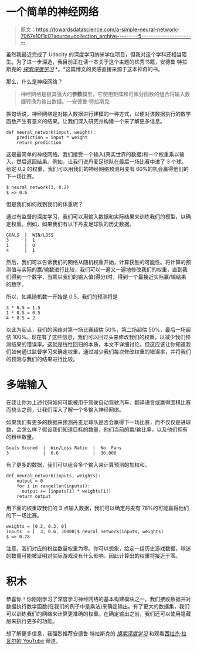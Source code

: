 # 一个简单的神经网络

> 原文：<https://towardsdatascience.com/a-simple-neural-network-7067e10f1c0?source=collection_archive---------5----------------------->

虽然我最近完成了 Udacity 的深度学习纳米学位项目，但我对这个学科还相当陌生。为了进一步深造，我目前正在读一本关于这个主题的优秀书籍，安德鲁·特拉斯克的 [*探索深度学习*](https://www.manning.com/books/grokking-deep-learning) *。*这篇博文的灵感直接来源于这本神奇的书。

那么，什么是神经网络？

> 神经网络是极其强大的**参数**模型，它使用矩阵和可微分函数的组合将输入数据转换为输出数据。—安德鲁·特拉斯克

换句话说，神经网络是对输入数据进行建模的一种方式，以便对该数据执行的数学函数产生有意义的结果。让我们深入研究并构建一个来了解更多信息。

```
def neural_network(input, weight):
    prediction = input * weight
    return prediction
```

这是最简单的神经网络。我们接受一个输入(真实世界的数据)和一个权重乘以输入，然后返回结果。例如，让我们说丹麦足球队在最后一场比赛中进了 3 个球。给定 0.2 的权重，我们可以用我们的神经网络预测丹麦有 60%的机会赢得他们的下一场比赛。

```
$ neural_network(3, 0.2)
$ => 0.6
```

但是我们如何找到我们的体重呢？

通过有监督的深度学习，我们可以用输入数据和实际结果来训练我们的模型，以确定权重。例如，如果我们有以下丹麦足球队的历史数据。

```
GOALS  |  WIN/LOSS
3      |  1
1      |  0
4      |  1
```

然后，我们可以告诉我们的网络从随机权重开始，计算获胜的可能性。将计算的预测值与实际的赢/输数进行比较，我们可以一遍又一遍地修改我们的权重，直到我们得到一个数字，当乘以我们的输入值(得分)时，得到一个最接近实际赢/输结果的数字。

所以，如果随机数一开始是 0.5，我们的预测将是

```
3 * 0.5 = 1.5
1 * 0.5 = 0.5
4 * 0.5 = 2
```

以此为起点，我们的网络对第一场比赛超估 50%，第二场超估 50%，最后一场超估 100%。现在有了这些信息，我们可以回过头来修改我们的权重，以减少我们预测结果的错误率。这就是线性回归的本质，本文不详细讨论。但这应该让你知道我们如何通过监督学习来确定权重，通过减少我们每次修改权重的错误率，并将我们的预测与我们的结果进行比较。

# 多端输入

在我让你为上述代码如何可能被用于驾驶自动驾驶汽车、翻译语言或赢得围棋比赛而挠头之前，让我们深入了解一个多输入神经网络。

如果我们有更多的数据来预测丹麦足球队是否会赢得下一场比赛，而不仅仅是进球数，会怎么样？假设我们知道目标的数量，他们当前的赢/输比率，以及他们拥有的粉丝数量。

```
Goals Scored  |  Win/Loss Ratio  |  No. Fans
3             |  0.6             |  30,000
```

有了更多的数据，我们可以组合多个输入来计算预测的加权和。

```
def neural_network(inputs, weights):
    output = 0
    for i in range(len(inputs)):
      output += (inputs[i] * weights[i])
    return output
```

用下面的权重取我们的 3 点输入数据，我们可以确定丹麦有 78%的可能赢得他们的下一场比赛。

```
weights = [0.2, 0.3, 0]
inputs  = [  3, 0.6, 30000]$ neural_network(inputs, weights)
$ => 0.78
```

注意，我们对应的粉丝数量权重为零。你可以想象，给定一组历史游戏数据，球迷的数量可能被证明对实际游戏没有什么影响，因此计算出的权重将接近于零。

# 积木

恭喜你！你刚刚学习了深度学习神经网络的基本构建模块之一。我们接收数据并对数据执行数学函数(在我们的例子中是乘法)来确定输出。有了更大的数据集，我们可以训练我们的网络来计算更准确的权重。在确定输出之前，我们还可以使用隐藏层来执行更多的功能。

想了解更多信息，我强烈推荐安德鲁·特拉斯克的 [*摸索深度学习*](https://www.manning.com/books/grokking-deep-learning) 和观看[西拉杰·拉瓦尔的 YouTube](https://www.youtube.com/channel/UCWN3xxRkmTPmbKwht9FuE5A) 频道。